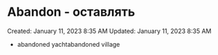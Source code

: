 # Abandon - оставлять

Created: January 11, 2023 8:35 AM
Updated: January 11, 2023 8:35 AM

- abandoned yachtabandoned village